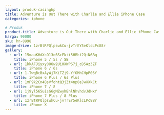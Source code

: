 ```yaml
---
layout: produk-casinghp
title: Adventure is Out There with Charlie and Ellie iPhone Case
categories: iphone

# Produk
product-title: Adventure is Out There with Charlie and Ellie iPhone Case
harga: 90000
sku: hn-0998
image-drive: 1zrBtRPQlpswkCu-jvTrEY5eKlcLPc88r
gallery:
  - url: 15mauKHdXsO13o6ScFkti5HBht2QiN6Bq
    title: iPhone 5 / 5s / SE
  - url: 1kkAFJiyxy0OOw2Ui0XWPS7j_cD5Az3ZF
    title: iPhone 6 / 6s
  - url: 1-TwqBcBxAyWj7KiTZj9-YfOMhCHpP05Y
    title: iPhone 6 Plus / 6s Plus
  - url: 1mP9k2Cn4BsVfohtQ3jZt4np0eJwXXkCt
    title: iPhone 7 / 8
  - url: 1j9yl565uisG6gMZwyhEhlNhvhdvJdHxY
    title: iPhone 7 Plus / 8 Plus
  - url: 1zrBtRPQlpswkCu-jvTrEY5eKlcLPc88r
    title: iPhone X
---
```

